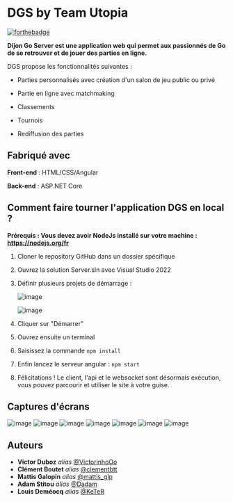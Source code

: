 # DGS by Team Utopia

[![forthebadge](https://forthebadge.com/images/badges/built-with-love.svg)](https://forthebadge.com)

**Dijon Go Server est une application web qui permet aux passionnés de Go de se retrouver et de jouer des parties en ligne.**

DGS propose les fonctionnalités suivantes :

- Parties personnalisés avec création d'un salon de jeu public ou privé
  
- Partie en ligne avec matchmaking
  
- Classements
  
- Tournois
  
- Rediffusion des parties
  

## Fabriqué avec

**Front-end** : HTML/CSS/Angular

**Back-end** : ASP.NET Core 

## Comment faire tourner l'application DGS en local ?  

**Prérequis : Vous devez avoir NodeJs installé sur votre machine : https://nodejs.org/fr**

1) Cloner le repository GitHub dans un dossier spécifique
2) Ouvrez la solution Server.sln avec Visual Studio 2022
3) Définir plusieurs projets de démarrage :
   
   ![image](https://github.com/user-attachments/assets/5c8b88e1-3c87-4f57-93fa-7702662ec1b0)
 
   ![image](https://github.com/user-attachments/assets/fab6f130-3e8a-4476-ac9b-ed7b3cb2ca88)

4) Cliquer sur "Démarrer"
5) Ouvrez ensuite un terminal
6) Saisissez la commande ```npm install```
7) Enfin lancez le serveur angular : ```npm start```
8) Félicitations ! Le client, l'api et le websocket sont désormais exécution, vous pouvez parcourir et utiliser le site à votre guise.

## Captures d'écrans
![image](https://github.com/user-attachments/assets/b4639287-d222-4030-a35d-f165975056b5)
![image](https://github.com/user-attachments/assets/3ead29d9-6572-49e8-a93f-a77cc8169795)
![image](https://github.com/user-attachments/assets/fe2aae9d-d976-413f-8b04-3bd06fb7f8ef)
![image](https://github.com/user-attachments/assets/fc5d85a0-3fd5-49bc-8b88-ccf369394629)
![image](https://github.com/user-attachments/assets/49fee3b5-70ba-407e-aa11-76caf0804ea5)
![image](https://github.com/user-attachments/assets/dddb3e59-d354-4b0c-ae52-8b963b3f2b7b)
![image](https://github.com/user-attachments/assets/fc36d6e4-fbad-4dad-8d17-75d818a9f6d3)




## Auteurs

* **Victor Duboz** _alias_ [@VictorinhoOo](https://github.com/victorinhoOo)
* **Clément Boutet** _alias_ [@clementbtt](https://github.com/ClementBoutet)
* **Mattis Galopin** _alias_ [@mattis_glp](https://github.com/MattisGaloppin)
* **Adam Stitou** _alias_ [@Dadam](https://github.com/AdamStitou)
* **Louis Deméocq** _alias_ [@KeTeR](https://github.com/0KeTeR0)
